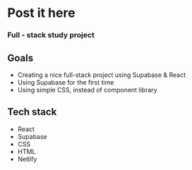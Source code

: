 # Post it here

### Full - stack study project

## Goals

- Creating a nice full-stack project using Supabase & React
- Using Supabase for the first time
- Using simple CSS, instead of component library

## Tech stack

- React
- Supabase
- CSS
- HTML
- Netlify
